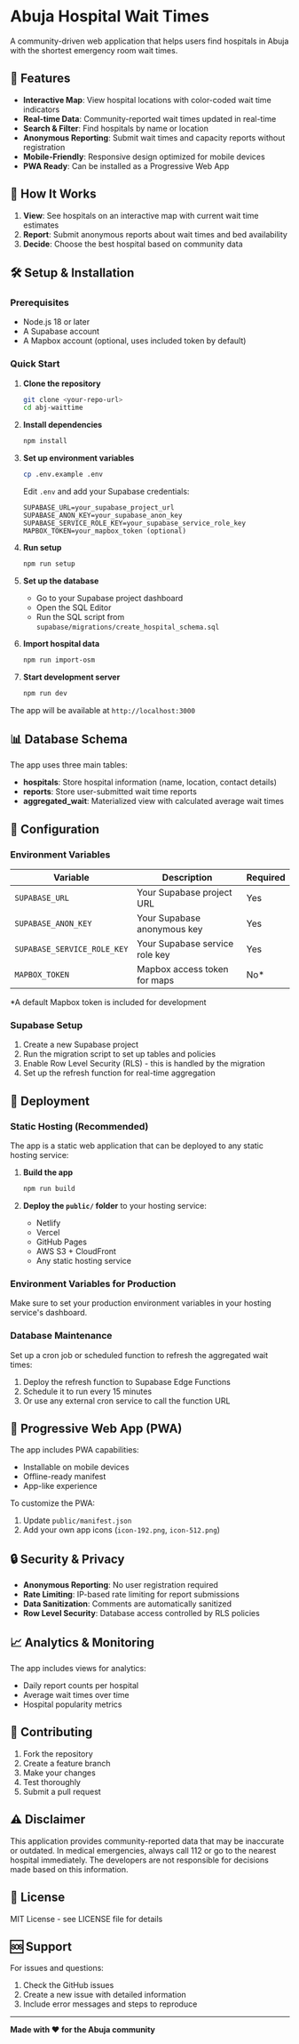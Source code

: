 # Abuja Hospital Wait Times

A community-driven web application that helps users find hospitals in Abuja with the shortest emergency room wait times.

## 🚀 Features

- **Interactive Map**: View hospital locations with color-coded wait time indicators
- **Real-time Data**: Community-reported wait times updated in real-time
- **Search & Filter**: Find hospitals by name or location
- **Anonymous Reporting**: Submit wait times and capacity reports without registration
- **Mobile-Friendly**: Responsive design optimized for mobile devices
- **PWA Ready**: Can be installed as a Progressive Web App

## 🏥 How It Works

1. **View**: See hospitals on an interactive map with current wait time estimates
2. **Report**: Submit anonymous reports about wait times and bed availability
3. **Decide**: Choose the best hospital based on community data

## 🛠️ Setup & Installation

### Prerequisites

- Node.js 18 or later
- A Supabase account
- A Mapbox account (optional, uses included token by default)

### Quick Start

1. **Clone the repository**
   ```bash
   git clone <your-repo-url>
   cd abj-waittime
   ```

2. **Install dependencies**
   ```bash
   npm install
   ```

3. **Set up environment variables**
   ```bash
   cp .env.example .env
   ```
   
   Edit `.env` and add your Supabase credentials:
   ```
   SUPABASE_URL=your_supabase_project_url
   SUPABASE_ANON_KEY=your_supabase_anon_key
   SUPABASE_SERVICE_ROLE_KEY=your_supabase_service_role_key
   MAPBOX_TOKEN=your_mapbox_token (optional)
   ```

4. **Run setup**
   ```bash
   npm run setup
   ```

5. **Set up the database**
   - Go to your Supabase project dashboard
   - Open the SQL Editor
   - Run the SQL script from `supabase/migrations/create_hospital_schema.sql`

6. **Import hospital data**
   ```bash
   npm run import-osm
   ```

7. **Start development server**
   ```bash
   npm run dev
   ```

The app will be available at `http://localhost:3000`

## 📊 Database Schema

The app uses three main tables:

- **hospitals**: Store hospital information (name, location, contact details)
- **reports**: Store user-submitted wait time reports
- **aggregated_wait**: Materialized view with calculated average wait times

## 🔧 Configuration

### Environment Variables

| Variable | Description | Required |
|----------|-------------|----------|
| `SUPABASE_URL` | Your Supabase project URL | Yes |
| `SUPABASE_ANON_KEY` | Your Supabase anonymous key | Yes |
| `SUPABASE_SERVICE_ROLE_KEY` | Your Supabase service role key | Yes |
| `MAPBOX_TOKEN` | Mapbox access token for maps | No* |

*A default Mapbox token is included for development

### Supabase Setup

1. Create a new Supabase project
2. Run the migration script to set up tables and policies
3. Enable Row Level Security (RLS) - this is handled by the migration
4. Set up the refresh function for real-time aggregation

## 🚀 Deployment

### Static Hosting (Recommended)

The app is a static web application that can be deployed to any static hosting service:

1. **Build the app**
   ```bash
   npm run build
   ```

2. **Deploy the `public/` folder** to your hosting service:
   - Netlify
   - Vercel
   - GitHub Pages
   - AWS S3 + CloudFront
   - Any static hosting service

### Environment Variables for Production

Make sure to set your production environment variables in your hosting service's dashboard.

### Database Maintenance

Set up a cron job or scheduled function to refresh the aggregated wait times:

1. Deploy the refresh function to Supabase Edge Functions
2. Schedule it to run every 15 minutes
3. Or use any external cron service to call the function URL

## 📱 Progressive Web App (PWA)

The app includes PWA capabilities:

- Installable on mobile devices
- Offline-ready manifest
- App-like experience

To customize the PWA:
1. Update `public/manifest.json`
2. Add your own app icons (`icon-192.png`, `icon-512.png`)

## 🔒 Security & Privacy

- **Anonymous Reporting**: No user registration required
- **Rate Limiting**: IP-based rate limiting for report submissions
- **Data Sanitization**: Comments are automatically sanitized
- **Row Level Security**: Database access controlled by RLS policies

## 📈 Analytics & Monitoring

The app includes views for analytics:
- Daily report counts per hospital
- Average wait times over time
- Hospital popularity metrics

## 🤝 Contributing

1. Fork the repository
2. Create a feature branch
3. Make your changes
4. Test thoroughly
5. Submit a pull request

## ⚠️ Disclaimer

This application provides community-reported data that may be inaccurate or outdated. In medical emergencies, always call 112 or go to the nearest hospital immediately. The developers are not responsible for decisions made based on this information.

## 📄 License

MIT License - see LICENSE file for details

## 🆘 Support

For issues and questions:
1. Check the GitHub issues
2. Create a new issue with detailed information
3. Include error messages and steps to reproduce

---

**Made with ❤️ for the Abuja community**